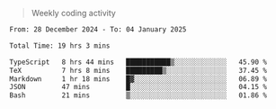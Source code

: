 > Weekly coding activity
<!--START_SECTION:waka-->

```txt
From: 28 December 2024 - To: 04 January 2025

Total Time: 19 hrs 3 mins

TypeScript   8 hrs 44 mins   ███████████▒░░░░░░░░░░░░░   45.90 %
TeX          7 hrs 8 mins    █████████▒░░░░░░░░░░░░░░░   37.45 %
Markdown     1 hr 18 mins    █▓░░░░░░░░░░░░░░░░░░░░░░░   06.89 %
JSON         47 mins         █░░░░░░░░░░░░░░░░░░░░░░░░   04.15 %
Bash         21 mins         ▒░░░░░░░░░░░░░░░░░░░░░░░░   01.86 %
```

<!--END_SECTION:waka-->
